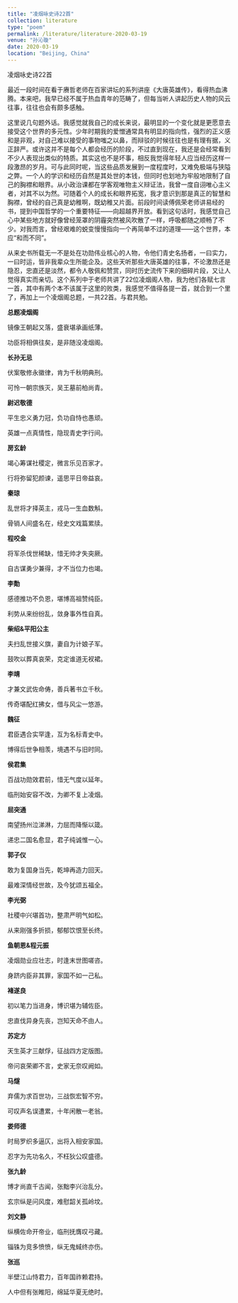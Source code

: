 ```yaml
---
title: "凌烟咏史诗22首"
collection: literature
type: "poem"
permalink: /literature/literature-2020-03-19
venue: "孙沁璇"
date: 2020-03-19
location: "Beijing, China"
---
```


凌烟咏史诗22首

最近一段时间在看于赓哲老师在百家讲坛的系列讲座《大唐英雄传》，看得热血沸腾。本来吧，我早已经不属于热血青年的范畴了，但每当听人讲起历史人物的风云往事，往往也会有颇多感触。

这里说几句题外话。我感觉就我自己的成长来说，最明显的一个变化就是更愿意去接受这个世界的多元性。少年时期我的爱憎通常具有明显的指向性，强烈的正义感和是非观，对自己难以接受的事物嗤之以鼻，而辩驳的时候往往也是有理有据，义正辞严。或许这并不是每个人都会经历的阶段，不过直到现在，我还是会经常看到不少人表现出类似的特质。其实这也不是坏事，相反我觉得年轻人应当经历这样一段激昂的岁月。可与此同时呢，当这些品质发展到一度程度时，又难免极端与狭隘之弊。一个人的学识和经历自然是其处世的本钱，但同时也划地为牢般地限制了自己的胸襟和眼界。从小政治课都在学客观唯物主义辩证法，我曾一度自诩唯心主义者，对其不以为然。可随着个人的成长和眼界拓宽，我才意识到那是真正的智慧和胸襟，曾经的自己真是幼稚啊，既幼稚又片面。前段时间读傅佩荣老师讲易经的书，提到中国哲学的一个重要特征——向超越界开放。看到这句话时，我感觉自己心中某些地方就好像曾经笼罩的阴霾突然被风吹散了一样，呼吸都随之顺畅了不少。对我而言，曾经艰难的蜕变慢慢指向一个再简单不过的道理——这个世界，本应“和而不同”。

从来史书所载无一不是处在功勋伟业核心的人物，令他们青史名扬者，一曰实力，一曰时运，皆非我辈众生所能企及。这些天听那些大唐英雄的往事，不论激昂还是隐忍，忠直还是淡然，都令人敬佩和赞赏，同时历史流传下来的细碎片段，又让人觉得真实而亲切。这个系列中于老师共讲了22位凌烟阁人物，我为他们各赋七言一首，其中有两个本不该属于这里的败类，我感觉不值得各提一首，就合到一个里了，再加上一个凌烟阁总题，一共22首。与君共勉。


**总题凌烟阁**

镜像王朝起又落，盛衰堪承画纸薄。

功臣将相俱往矣，是非随没凌烟阁。

**长孙无忌**

伏案敬修永徽律，肯为千秋明典刑。

可怜一朝宗族灭，吴王墓前柏尚青。

**尉迟敬德**

平生忠义勇力冠，负功自恃也愚顽。

英雄一点真情性，隐现青史字行间。

**房玄龄**

竭心筹谋社稷定，微言乐见百家才。

行将弥留犯颜谏，遥思平日帝益哀。

**秦琼**

乱世将才择英主，戎马一生血数斛。

骨销人间盛名在，经史文戏篇累牍。

**程咬金**

将军杀伐世稀缺，惜无帅才失突厥。

自古谋勇少兼得，才不当位力也竭。

**李勣**

感德推功不负恩，堪博高祖赞纯臣。

利势从来纷纷乱，敛身事外性自真。

**柴绍&平阳公主**

夫扫乱世接义旗，妻自为计娘子军。

鼓吹以葬真哀荣，克定谁道无衩裙。

**李靖**

才兼文武佐命俦，善兵著书立千秋。

传奇堪配红拂女，借与风尘一悠游。

**魏征**

君臣遇合实罕逢，互为名标青史中。

博得后世争相羡，境遇不与旧时同。

**侯君集**

百战功勋效君前，惜无气度以延年。

临刑始安容不改，为卿不复上凌烟。

**屈突通**

南望扬州泣涕淋，力屈而降惭以箴。

递忠二国名愈显，君子纯诚惟一心。

**郭子仪**

敢为复国身当先，乾坤再造力回天。

最难深情经世故，及今犹颂五福全。

**李光弼**

社稷中兴堪首功，整肃严明气如松。

从来刚强多折损，郁郁饮恨至长终。

**鱼朝恩&程元振**

凌烟勋业应壮志，时逢末世图嗟咨。

身跻内臣非其罪，家国不如一己私。

**褚遂良**

初以笔力当进身，博识堪为辅佐臣。

忠直伐异身先丧，岂知天命不由人。

**苏定方**

天生英才三献俘，征战四方定版图。

帝问哀荣卿不言，史家无奈叹阙如。

**马燧**

弃儒为求百世功，三战恢宏智不穷。

可叹声名误遭累，十年闲散一老翁。

**娄师德**

时局罗织多逼仄，出将入相安家国。

忍字为先功名久，不枉狄公叹盛德。

**张九龄**

博才尚直千古闻，张黜李兴治乱分。

玄宗纵是问风度，难慰韶关孤岭坟。

**刘文静**

纵横佐命开帝业，临刑抚膺叹弓藏。

锱铢为竞多愤愤，纵无鬼蜮终亦伤。

**张巡**

半壁江山恃君力，百年国祚赖君持。

人中但有张睢阳，绵延华夏无绝时。
